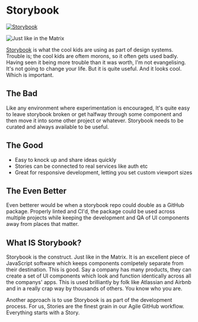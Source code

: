 # Storybook

[![Storybook](https://cdn.jsdelivr.net/gh/storybookjs/brand@master/badge/badge-storybook.svg)](https://storybook.js.org)

![Just like in the Matrix](https://firebasestorage.googleapis.com/v0/b/listingslab-storybook.appspot.com/o/png%2fstorybook_matrix_construct.png?alt=media&token=172b8689-20bf-4c45-b2f5-cb128969761d)

[Storybook](https://storybook.js.org) is what the cool kids are using as part of design systems. Trouble is; the cool kids are oftem morons,
so it often gets used badly. Having seen it being more trouble than it was worth, I'm not evangelising.
It's not going to change your life. But it is quite useful. And it looks cool. Which is important.

## The Bad

Like any environment where experimentation is encouraged, It's quite easy to leave storybook broken or get halfway
through some component and then move it into some other project or whatever. Storybook needs to be curated and always available to be useful.

## The Good

- Easy to knock up and share ideas quickly
- Stories can be connected to real services like auth etc
- Great for responsive development, letting you set custom viewport sizes

## The Even Better

Even betterer would be when a storybook repo could double as a GitHub package. Properly linted and CI'd, the package could be used across multiple projects while keeping the development and QA of UI components away from places that matter.

## What IS Storybook?

Storybook is the construct. Just like in the Matrix. It is an excellent piece of JavaScript software which keeps components comlpetely separate from their destination. This is good. Say a company has many products, they can create a set of UI components which look and function identically across all the companys' apps. This is used brilliantly by folk like Atlassian and Airbnb and in a really crap way by thousands of others. You know who you are.

Another approach is to use Storybook is as part of the development process. For us, Stories are the finest grain in our Agile GitHub workflow. Everything starts with a Story.
